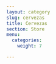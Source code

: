 ```yaml
---
layout: category
slug: cervezas
title: Cervezas
section: Store
menu:
  categories:
    weight: 7

---
```

